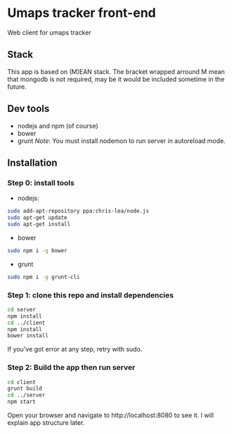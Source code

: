 # Umaps tracker front-end
Web client for umaps tracker

## Stack
This app is based on (M)EAN stack. The bracket wrapped arround M mean that mongodb is not required, may be it would be included sometime in the future.

## Dev tools
- nodejs and npm (of course)
- bower
- grunt
*Note*: You must install nodemon to run server in autoreload mode.

## Installation
### Step 0: install tools
- nodejs:
```bash
sudo add-apt-repository ppa:chris-lea/node.js 
sudo apt-get update
sudo apt-get install
```
- bower
```bash
sudo npm i -g bower
```
- grunt
```bash
sudo npm i -g grunt-cli
```

### Step 1: clone this repo and install dependencies
```bash
cd server
npm install
cd ../client
npm install
bower install
```
If you've got error at any step, retry with sudo.

### Step 2: Build the app then run server
```bash
cd client
grunt build
cd ../server
npm start
```

Open your browser and navigate to http://localhost:8080 to see it.
I will explain app structure later.